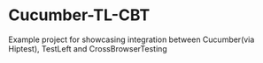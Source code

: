 # Cucumber-TL-CBT
Example project for showcasing integration between Cucumber(via Hiptest), TestLeft and CrossBrowserTesting
